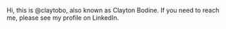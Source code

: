 Hi, this is @claytobo, also known as Clayton Bodine. If you need to reach me, please see my profile on LinkedIn.
